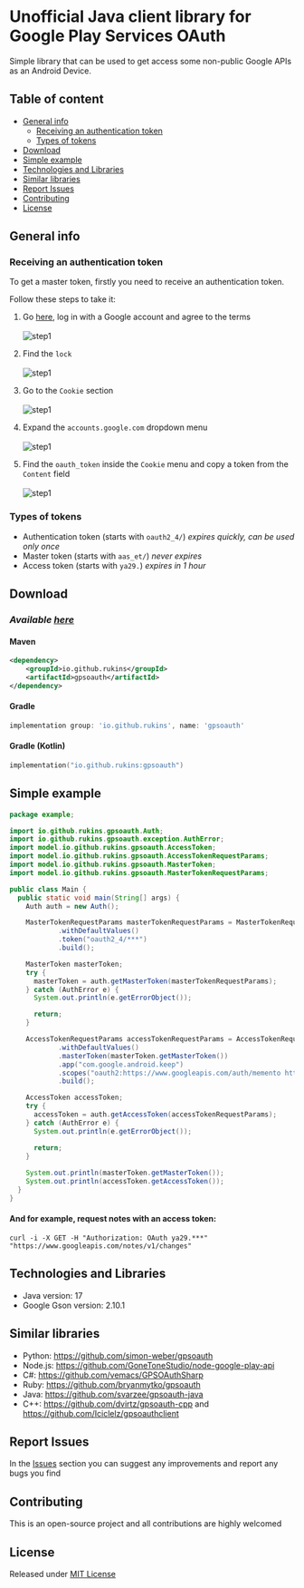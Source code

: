 # Unofficial Java client library for Google Play Services OAuth
Simple library that can be used to get access some non-public Google APIs as an Android Device.

## Table of content
- [General info](#general-info)
  - [Receiving an authentication token](#receiving-an-authentication-token)
  - [Types of tokens](#types-of-tokens)
- [Download](#download)
- [Simple example](#simple-example)
- [Technologies and Libraries](#technologies-and-libraries)
- [Similar libraries](#similar-libraries)
- [Report Issues](#report-issues)
- [Contributing](#contributing)
- [License](#license)

## General info

### Receiving an authentication token
To get a master token, firstly you need to receive an authentication token.

Follow these steps to take it:
1. Go [here](https://accounts.google.com/EmbeddedSetup), log in with a Google account and agree to the terms \
\
![step1](./doc/images/step1-to-receive-auth-token.png)

2. Find the `lock` \
\
![step1](./doc/images/step2-to-receive-auth-token.png)

3. Go to the `Cookie` section \
\
![step1](./doc/images/step3-to-receive-auth-token.png)

4. Expand the `accounts.google.com` dropdown menu \
\
![step1](./doc/images/step4-to-receive-auth-token.png)

5. Find the `oauth_token` inside the `Cookie` menu and copy a token from the `Content` field \
\
![step1](./doc/images/step5-to-receive-auth-token.png)

### Types of tokens

- Authentication token (starts with `oauth2_4/`) *expires quickly, can be used only once*
- Master token (starts with `aas_et/`) *never expires*
- Access token (starts with `ya29.`) *expires in 1 hour*

## Download
### *Available [here](https://mvnrepository.com/artifact/io.github.rukins/gpsoauth)*
#### Maven
```xml
<dependency>
    <groupId>io.github.rukins</groupId>
    <artifactId>gpsoauth</artifactId>
</dependency>
```
#### Gradle
```groovy
implementation group: 'io.github.rukins', name: 'gpsoauth'
```
#### Gradle (Kotlin)
```kotlin
implementation("io.github.rukins:gpsoauth")
```

## Simple example

```java
package example;

import io.github.rukins.gpsoauth.Auth;
import io.github.rukins.gpsoauth.exception.AuthError;
import model.io.github.rukins.gpsoauth.AccessToken;
import model.io.github.rukins.gpsoauth.AccessTokenRequestParams;
import model.io.github.rukins.gpsoauth.MasterToken;
import model.io.github.rukins.gpsoauth.MasterTokenRequestParams;

public class Main {
  public static void main(String[] args) {
    Auth auth = new Auth();

    MasterTokenRequestParams masterTokenRequestParams = MasterTokenRequestParams
            .withDefaultValues()
            .token("oauth2_4/***")
            .build();

    MasterToken masterToken;
    try {
      masterToken = auth.getMasterToken(masterTokenRequestParams);
    } catch (AuthError e) {
      System.out.println(e.getErrorObject());

      return;
    }

    AccessTokenRequestParams accessTokenRequestParams = AccessTokenRequestParams
            .withDefaultValues()
            .masterToken(masterToken.getMasterToken())
            .app("com.google.android.keep")
            .scopes("oauth2:https://www.googleapis.com/auth/memento https://www.googleapis.com/auth/reminders")
            .build();

    AccessToken accessToken;
    try {
      accessToken = auth.getAccessToken(accessTokenRequestParams);
    } catch (AuthError e) {
      System.out.println(e.getErrorObject());

      return;
    }
    
    System.out.println(masterToken.getMasterToken());
    System.out.println(accessToken.getAccessToken());
  }
}
```

#### And for example, request notes with an access token:
```
curl -i -X GET -H "Authorization: OAuth ya29.***" "https://www.googleapis.com/notes/v1/changes"
```

## Technologies and Libraries
- Java version: 17
- Google Gson version: 2.10.1

## Similar libraries
- Python: https://github.com/simon-weber/gpsoauth
- Node.js: https://github.com/GoneToneStudio/node-google-play-api
- C#: https://github.com/vemacs/GPSOAuthSharp
- Ruby: https://github.com/bryanmytko/gpsoauth
- Java: https://github.com/svarzee/gpsoauth-java
- C++: https://github.com/dvirtz/gpsoauth-cpp and https://github.com/Iciclelz/gpsoauthclient

## Report Issues
In the [Issues](https://github.com/rukins/gpsoauth/issues) section you can suggest any improvements and report any bugs you find

## Contributing
This is an open-source project and all contributions are highly welcomed

## License

Released under [MIT License](LICENSE)